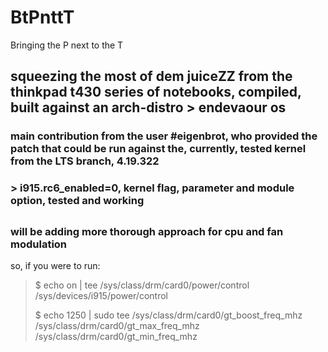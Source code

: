 # BtPnttT
Bringing the P next to the T
## squeezing the most of dem juiceZZ from the thinkpad t430 series of notebooks, compiled, built against an arch-distro > endevaour os
### main contribution from the user #eigenbrot, who provided the patch that could be run against the, currently, tested kernel from the LTS branch, 4.19.322
### > i915.rc6_enabled=0, kernel flag, parameter and module option, tested and working
##
### will be adding more thorough approach for cpu and fan modulation
so, if you were to run:
> $ echo on | tee /sys/class/drm/card0/power/control /sys/devices/i915/power/control
> 
> $ echo 1250 | sudo tee /sys/class/drm/card0/gt_boost_freq_mhz /sys/class/drm/card0/gt_max_freq_mhz /sys/class/drm/card0/gt_min_freq_mhz
